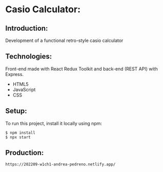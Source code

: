 # Casio Calculator:

## Introduction:

Development of a functional retro-style casio calculator

## Technologies:

Front-end made with React Redux Toolkit and back-end (REST API) with Express.

-   HTML5
-   JavaScript
-   CSS

## Setup:

To run this project, install it locally using npm:

    $ npm install
    $ npx start

## Production:

    https://202209-w1ch1-andrea-pedreno.netlify.app/
